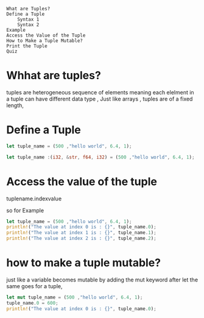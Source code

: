     What are Tuples?
    Define a Tuple
        Syntax 1
        Syntax 2
    Example
    Access the Value of the Tuple
    How to Make a Tuple Mutable?
    Print the Tuple
    Quiz
    
    
    
    



# Whhat are tuples?


tuples are heterogeneous sequence of elements meaning each elelment in a tuple can have different data type , Just like arrays , tuples are of a fixed length,


# Define a Tuple

```rust
let tuple_name = (500 ,"hello world", 6.4, 1);
```
```rust
let tuple_name :(i32, &str, f64, i32) = (500 ,"hello world", 6.4, 1);
```



# Access the value of the tuple



tuplename.indexvalue


so for Example

```rust
let tuple_name = (500 ,"hello world", 6.4, 1);
println!("The value at index 0 is : {}", tuple_name.0);
println!("The value at index 1 is : {}", tuple_name.1);
println!("The value at index 2 is : {}", tuple_name.2);

```


# how to make a tuple mutable?

just like a variable becomes mutable by adding the mut keyword after let the same goes for a tuple,

```rust
let mut tuple_name = (500 ,"hello world", 6.4, 1);
tuple_name.0 = 600;
println!("The value at index 0 is : {}", tuple_name.0);
```

















